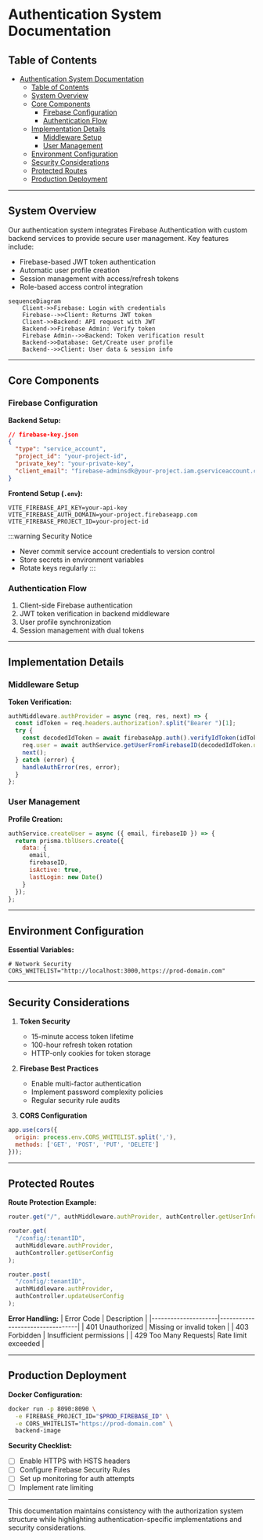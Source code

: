 # Authentication System Documentation

## Table of Contents
- [Authentication System Documentation](#authentication-system-documentation)
  - [Table of Contents](#table-of-contents)
  - [System Overview ](#system-overview-)
  - [Core Components ](#core-components-)
    - [Firebase Configuration ](#firebase-configuration-)
    - [Authentication Flow ](#authentication-flow-)
  - [Implementation Details ](#implementation-details-)
    - [Middleware Setup ](#middleware-setup-)
    - [User Management ](#user-management-)
  - [Environment Configuration ](#environment-configuration-)
  - [Security Considerations ](#security-considerations-)
  - [Protected Routes ](#protected-routes-)
  - [Production Deployment ](#production-deployment-)

---

## System Overview <a name="system-overview"></a>

Our authentication system integrates Firebase Authentication with custom backend services to provide secure user management. Key features include:

- Firebase-based JWT token authentication
- Automatic user profile creation
- Session management with access/refresh tokens
- Role-based access control integration

```mermaid
sequenceDiagram
    Client->>Firebase: Login with credentials
    Firebase-->>Client: Returns JWT token
    Client->>Backend: API request with JWT
    Backend->>Firebase Admin: Verify token
    Firebase Admin-->>Backend: Token verification result
    Backend->>Database: Get/Create user profile
    Backend-->>Client: User data & session info
```

---

## Core Components <a name="core-components"></a>

### Firebase Configuration <a name="firebase-configuration"></a>

**Backend Setup:**
```json
// firebase-key.json
{
  "type": "service_account",
  "project_id": "your-project-id",
  "private_key": "your-private-key",
  "client_email": "firebase-adminsdk@your-project.iam.gserviceaccount.com"
}
```

**Frontend Setup (`.env`):**
```env
VITE_FIREBASE_API_KEY=your-api-key
VITE_FIREBASE_AUTH_DOMAIN=your-project.firebaseapp.com
VITE_FIREBASE_PROJECT_ID=your-project-id
```

:::warning Security Notice
- Never commit service account credentials to version control
- Store secrets in environment variables
- Rotate keys regularly
:::

### Authentication Flow <a name="authentication-flow"></a>

1. Client-side Firebase authentication
2. JWT token verification in backend middleware
3. User profile synchronization
4. Session management with dual tokens

---

## Implementation Details <a name="implementation-details"></a>

### Middleware Setup <a name="middleware-setup"></a>

**Token Verification:**
```javascript
authMiddleware.authProvider = async (req, res, next) => {
  const idToken = req.headers.authorization?.split("Bearer ")[1];
  try {
    const decodedIdToken = await firebaseApp.auth().verifyIdToken(idToken);
    req.user = await authService.getUserFromFirebaseID(decodedIdToken.uid);
    next();
  } catch (error) {
    handleAuthError(res, error);
  }
};
```

### User Management <a name="user-management"></a>

**Profile Creation:**
```javascript
authService.createUser = async ({ email, firebaseID }) => {
  return prisma.tblUsers.create({
    data: {
      email,
      firebaseID,
      isActive: true,
      lastLogin: new Date()
    }
  });
};
```

---

## Environment Configuration <a name="environment-configuration"></a>

**Essential Variables:**
```env
# Network Security
CORS_WHITELIST="http://localhost:3000,https://prod-domain.com"
```

---

## Security Considerations <a name="security-considerations"></a>

1. **Token Security**
   - 15-minute access token lifetime
   - 100-hour refresh token rotation
   - HTTP-only cookies for token storage

2. **Firebase Best Practices**
   - Enable multi-factor authentication
   - Implement password complexity policies
   - Regular security rule audits

3. **CORS Configuration**
```javascript
app.use(cors({
  origin: process.env.CORS_WHITELIST.split(','),
  methods: ['GET', 'POST', 'PUT', 'DELETE']
}));
```

---

## Protected Routes <a name="protected-routes"></a>

**Route Protection Example:**
```javascript
router.get("/", authMiddleware.authProvider, authController.getUserInfo);

router.get(
  "/config/:tenantID",
  authMiddleware.authProvider,
  authController.getUserConfig
);

router.post(
  "/config/:tenantID",
  authMiddleware.authProvider,
  authController.updateUserConfig
);
```

**Error Handling:**
| Error Code          | Description                     |
|---------------------|---------------------------------|
| 401 Unauthorized    | Missing or invalid token        |
| 403 Forbidden       | Insufficient permissions        |
| 429 Too Many Requests| Rate limit exceeded            |

---

## Production Deployment <a name="production-deployment"></a>

**Docker Configuration:**
```bash
docker run -p 8090:8090 \
  -e FIREBASE_PROJECT_ID="$PROD_FIREBASE_ID" \
  -e CORS_WHITELIST="https://prod-domain.com" \
  backend-image
```

**Security Checklist:**
- [ ] Enable HTTPS with HSTS headers
- [ ] Configure Firebase Security Rules
- [ ] Set up monitoring for auth attempts
- [ ] Implement rate limiting

---


This documentation maintains consistency with the authorization system structure while highlighting authentication-specific implementations and security considerations.